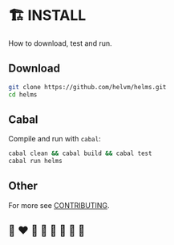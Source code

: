# 🏗️ INSTALL

How to download, test and run.

## Download

```bash
git clone https://github.com/helvm/helms.git
cd helms
```

## Cabal

Compile and run with `cabal`:
```bash
cabal clean && cabal build && cabal test
cabal run helms
```

## Other

For more see [CONTRIBUTING](CONTRIBUTING.md).

## 🌈 ❤️ 💛 💚 💙 🤍 🖤 🦄
